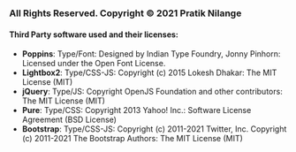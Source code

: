 ### All Rights Reserved. Copyright © 2021 Pratik Nilange
#### Third Party software used and their licenses:
- **Poppins**: Type/Font: Designed by Indian Type Foundry, Jonny Pinhorn: Licensed under the Open Font License.
- **Lightbox2**: Type/CSS-JS: Copyright (c) 2015 Lokesh Dhakar: The MIT License (MIT)
- **jQuery**: Type/JS: Copyright OpenJS Foundation and other contributors: The MIT License (MIT)
- **Pure**: Type/CSS: Copyright 2013 Yahoo! Inc.: Software License Agreement (BSD License)
- **Bootstrap**: Type/CSS-JS: Copyright (c) 2011-2021 Twitter, Inc. Copyright (c) 2011-2021 The Bootstrap Authors: The MIT License (MIT)
